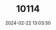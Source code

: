 ---
title: "10114"
category: "Hipposideros breviceps"
draft: false
date: 2024-02-22 13:03:50
languages:
  English: ["Short-headed Roundleaf Bat", "Short-headed Leaf-nosed Bat"]
---